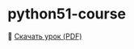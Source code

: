 # python51-course

📄 [Скачать урок (PDF)](https://github.com/RumbleJS/python51-course/blob/%D0%A3%D1%80%D0%BE%D0%BA-%E2%84%96-1/%D0%A3%D1%80%D0%BE%D0%BA%20%E2%84%96%201/%D0%9C%D0%B0%D1%82%D0%B5%D1%80%D0%B8%D0%B0%D0%BB%D1%8B/%D0%A3%D1%80%D0%BE%D0%BA%20%E2%84%96%201%20(HTML%20%2B%20CSS).pdf)

